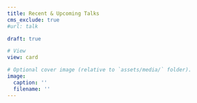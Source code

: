 ```yaml
---
title: Recent & Upcoming Talks
cms_exclude: true
#url: talk

draft: true

# View
view: card

# Optional cover image (relative to `assets/media/` folder).
image:
  caption: ''
  filename: ''
---
```

